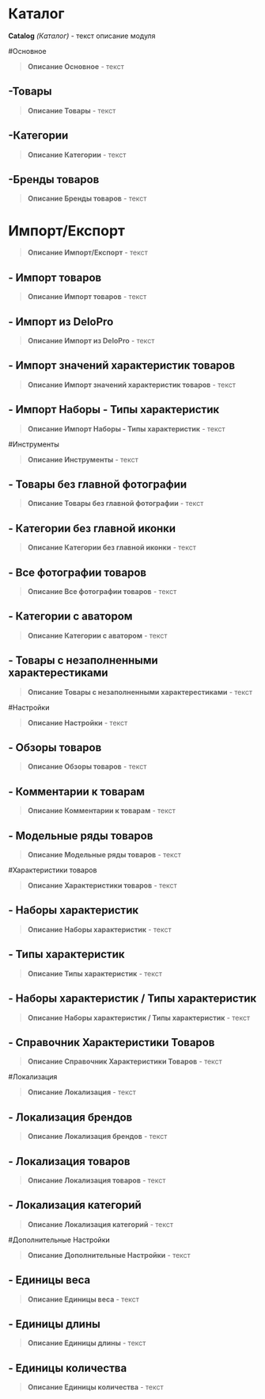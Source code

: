 # Каталог

**Catalog** *(Каталог)* - текст описание модуля

#Основное
>**Описание Основное** -  текст
## -Товары
>**Описание Товары** - текст
## -Категории
>**Описание Категории** - текст
## -Бренды товаров
>**Описание Бренды товаров** - текст

# Импорт/Експорт
>**Описание Импорт/Експорт** - текст
## - Импорт товаров
>**Описание Импорт товаров** - текст
## - Импорт из DeloPro
>**Описание Импорт из DeloPro** - текст
## - Импорт значений характеристик товаров
>**Описание Импорт значений характеристик товаров** - текст
## - Импорт Наборы - Типы характеристик
>**Описание Импорт Наборы - Типы характеристик** - текст

#Инструменты
>**Описание Инструменты** - текст
## - Товары без главной фотографии
>**Описание Товары без главной фотографии** - текст
## - Категории без главной иконки
>**Описание Категории без главной иконки** - текст
## - Все фотографии товаров
>**Описание Все фотографии товаров** - текст
## - Категории с аватором
>**Описание Категории с аватором** - текст
## - Товары с незаполненными характерестиками
>**Описание Товары с незаполненными характерестиками** - текст

#Настройки
>**Описание Настройки** - текст
## - Обзоры товаров
>**Описание Обзоры товаров** - текст
## - Комментарии к товарам
>**Описание Комментарии к товарам** - текст
## - Модельные ряды товаров
>**Описание Модельные ряды товаров** - текст

#Характеристики товаров
>**Описание Характеристики товаров** - текст
## - Наборы характеристик
>**Описание Наборы характеристик** - текст
## - Типы характеристик
>**Описание Типы характеристик** - текст
## - Наборы характеристик / Типы характеристик
>**Описание Наборы характеристик / Типы характеристик** - текст
## - Справочник Характеристики Товаров
>**Описание Справочник Характеристики Товаров** - текст

#Локализация
>**Описание Локализация** - текст
## - Локализация брендов
>**Описание Локализация брендов** - текст
## - Локализация товаров
>**Описание Локализация товаров** - текст
## - Локализация категорий
>**Описание Локализация категорий** - текст

#Дополнительные Настройки
>**Описание Дополнительные Настройки** - текст
## - Единицы веса
>**Описание Единицы веса** - текст
## - Единицы длины
>**Описание Единицы длины** - текст
## - Единицы количества
>**Описание Единицы количества** - текст